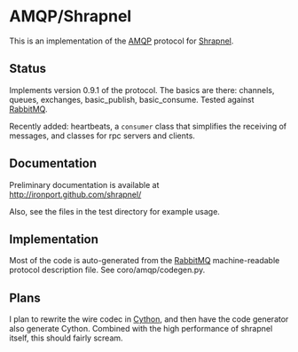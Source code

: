 
AMQP/Shrapnel
======

This is an implementation of the [AMQP] protocol for [Shrapnel].

Status
------

Implements version 0.9.1 of the protocol.  The basics are there:
channels, queues, exchanges, basic_publish, basic_consume.  Tested
against [RabbitMQ].

Recently added: heartbeats, a `consumer` class that simplifies the
receiving of messages, and classes for rpc servers and clients.

Documentation
-------------

Preliminary documentation is available at http://ironport.github.com/shrapnel/

Also, see the files in the test directory for example usage.

Implementation
--------------
Most of the code is auto-generated from the [RabbitMQ] machine-readable
protocol description file.  See coro/amqp/codegen.py.

Plans
-----

I plan to rewrite the wire codec in [Cython], and then have the code
generator also generate Cython.  Combined with the high performance of
shrapnel itself, this should fairly scream.

[Cython]: http://cython.org/
[Shrapnel]: http://github.com/ironport/shrapnel/
[AMQP]: http://en.wikipedia.org/wiki/Advanced_Message_Queuing_Protocol
[RabbitMQ]: http://www.rabbitmq.com/
